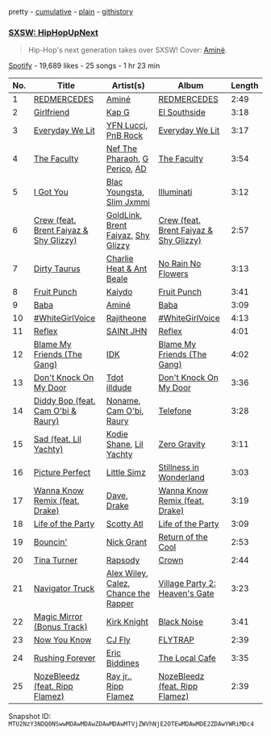 pretty - [cumulative](/playlists/cumulative/37i9dQZF1DX5PuwKY2VZBZ.md) - [plain](/playlists/plain/37i9dQZF1DX5PuwKY2VZBZ) - [githistory](https://github.githistory.xyz/mackorone/spotify-playlist-archive/blob/main/playlists/plain/37i9dQZF1DX5PuwKY2VZBZ)

### [SXSW: HipHopUpNext](https://open.spotify.com/playlist/37i9dQZF1DX5PuwKY2VZBZ)

> Hip\-Hop's next generation takes over SXSW! Cover: <a href="spotify:artist:3Gm5F95VdRxW3mqCn8RPBJ">Aminè</a>.

[Spotify](https://open.spotify.com/user/spotify) - 19,689 likes - 25 songs - 1 hr 23 min

| No. | Title | Artist(s) | Album | Length |
|---|---|---|---|---|
| 1 | [REDMERCEDES](https://open.spotify.com/track/4X70hLzIDfY5T2BcsOcv6Q) | [Aminé](https://open.spotify.com/artist/3Gm5F95VdRxW3mqCn8RPBJ) | [REDMERCEDES](https://open.spotify.com/album/657XYEwejcZZ2rO0kutks8) | 2:49 |
| 2 | [Girlfriend](https://open.spotify.com/track/0wJIFdZTLwl4ZQ6RNLOxQN) | [Kap G](https://open.spotify.com/artist/6JvU33PZ8MtZyeFTESr09O) | [El Southside](https://open.spotify.com/album/4BWOwtbi9onWBifHQj4zi9) | 3:18 |
| 3 | [Everyday We Lit](https://open.spotify.com/track/40Hf6BV0EugJhs6BgzG35Q) | [YFN Lucci](https://open.spotify.com/artist/5Berubt6ysOy2LCMyqhmXP), [PnB Rock](https://open.spotify.com/artist/21WS9wngs9AqFckK7yYJPM) | [Everyday We Lit](https://open.spotify.com/album/3ELbr7P38NRRUnzghOUk2e) | 3:17 |
| 4 | [The Faculty](https://open.spotify.com/track/49bgnBulICSuhLVbuwxWg8) | [Nef The Pharaoh](https://open.spotify.com/artist/3DiSC0nSNNWpPy5ZK3mcrz), [G Perico](https://open.spotify.com/artist/4Q2hTDZYFCohf17D5GvkIb), [AD](https://open.spotify.com/artist/4Maf38TSoYT83qXqsO20JI) | [The Faculty](https://open.spotify.com/album/6Nhkmwdl0kJBNYagzXha1P) | 3:54 |
| 5 | [I Got You](https://open.spotify.com/track/2vUhsPizP1kq7dqLSCrDmt) | [Blac Youngsta](https://open.spotify.com/artist/41klVmDluQZmGGqoidNfbe), [Slim Jxmmi](https://open.spotify.com/artist/7EEiVZvj6RCEtVX2F2pyxu) | [Illuminati](https://open.spotify.com/album/0vlAYzvBDkRrRFpmR4v5MF) | 3:12 |
| 6 | [Crew \(feat\. Brent Faiyaz & Shy Glizzy\)](https://open.spotify.com/track/3jEtESxn2ngF25DMD6vbBg) | [GoldLink](https://open.spotify.com/artist/5XenQ7XfcvQdfIbpLEFaKQ), [Brent Faiyaz](https://open.spotify.com/artist/3tlXnStJ1fFhdScmQeLpuG), [Shy Glizzy](https://open.spotify.com/artist/1DvtabXAjfrMihPP6JQdHs) | [Crew \(feat\. Brent Faiyaz & Shy Glizzy\)](https://open.spotify.com/album/4Ysy1MEXCD5HjO0VBDfBgj) | 2:57 |
| 7 | [Dirty Taurus](https://open.spotify.com/track/5HvvNQEd62bveJqT1raHbw) | [Charlie Heat & Ant Beale](https://open.spotify.com/artist/4pKfsREfxKSfQQBSs4mZfk) | [No Rain No Flowers](https://open.spotify.com/album/2KQu5msu6KXKMdZRhYD9Rh) | 3:13 |
| 8 | [Fruit Punch](https://open.spotify.com/track/0lpRp9KzzMbC0w1uiL7H7f) | [Kaiydo](https://open.spotify.com/artist/6y02TEMv71ArWB2qhIaQ5m) | [Fruit Punch](https://open.spotify.com/album/0oeJCHQwiz5dQhMuiFlhhM) | 3:41 |
| 9 | [Baba](https://open.spotify.com/track/6bqIEcMHVQF0NQHnOnrvng) | [Aminé](https://open.spotify.com/artist/3Gm5F95VdRxW3mqCn8RPBJ) | [Baba](https://open.spotify.com/album/7zSJjW9rdqNGfsHPmtTACu) | 3:09 |
| 10 | [\#WhiteGirlVoice](https://open.spotify.com/track/4TkGhMYlkcbxCMj3pny9mU) | [Rajitheone](https://open.spotify.com/artist/3jT7IeLgXbSz86qKUq7Bqc) | [\#WhiteGirlVoice](https://open.spotify.com/album/7lSjDlX9ddz0fpzh0HToo6) | 4:13 |
| 11 | [Reflex](https://open.spotify.com/track/0DpQ59d7bDBrdyHg7VTFpM) | [SAINt JHN](https://open.spotify.com/artist/0H39MdGGX6dbnnQPt6NQkZ) | [Reflex](https://open.spotify.com/album/2GULjebVoGZhBgUc4K2SS9) | 4:01 |
| 12 | [Blame My Friends \(The Gang\)](https://open.spotify.com/track/0v4yQTNMOmDCoQbmZViF5L) | [IDK](https://open.spotify.com/artist/6aiFCgyKNwF9Rv5TOxnE8E) | [Blame My Friends \(The Gang\)](https://open.spotify.com/album/14tgPDRP1lXbwQoiAKLQQu) | 4:02 |
| 13 | [Don't Knock On My Door](https://open.spotify.com/track/0MIpa4KMqDwigRcMi8uXdD) | [Tdot illdude](https://open.spotify.com/artist/4gcBXAL1iwHPIrf1LdVsKg) | [Don't Knock On My Door](https://open.spotify.com/album/2XX5ugT8pXjXiircILouYl) | 3:36 |
| 14 | [Diddy Bop \(feat\. Cam O'bi & Raury\)](https://open.spotify.com/track/6JvfBzqZmSiEG5MjM7OcSY) | [Noname](https://open.spotify.com/artist/1EpyA68dKpjf7jXmQL88Hy), [Cam O'bi](https://open.spotify.com/artist/4jqFe1fd5uul2XSSxsRvbZ), [Raury](https://open.spotify.com/artist/2PU4qFehXQF7WnlFsJpBiJ) | [Telefone](https://open.spotify.com/album/18Scpsg5OV1iYNtSaCsjwz) | 3:28 |
| 15 | [Sad \(feat\. Lil Yachty\)](https://open.spotify.com/track/7mutwn9veHkaJkXtWOh1ZZ) | [Kodie Shane](https://open.spotify.com/artist/1CUeN4GnHAGUk9nAXPorF4), [Lil Yachty](https://open.spotify.com/artist/6icQOAFXDZKsumw3YXyusw) | [Zero Gravity](https://open.spotify.com/album/3tfJilb5KtiizqmZomvfgU) | 3:11 |
| 16 | [Picture Perfect](https://open.spotify.com/track/35sOsFocK5HbM7iZ0kYuIM) | [Little Simz](https://open.spotify.com/artist/6eXZu6O7nAUA5z6vLV8NKI) | [Stillness in Wonderland](https://open.spotify.com/album/4G50FUTTI4fCDyrxP1UEer) | 3:03 |
| 17 | [Wanna Know Remix \(feat\. Drake\)](https://open.spotify.com/track/7bPLo5Fv7h15E2fW3g1mVQ) | [Dave](https://open.spotify.com/artist/6Ip8FS7vWT1uKkJSweANQK), [Drake](https://open.spotify.com/artist/3TVXtAsR1Inumwj472S9r4) | [Wanna Know Remix \(feat\. Drake\)](https://open.spotify.com/album/58w0f9JJztUe8vXg9C0WwD) | 3:19 |
| 18 | [Life of the Party](https://open.spotify.com/track/4cYbeGEprtNPBdakyhrdMS) | [Scotty Atl](https://open.spotify.com/artist/5kf5KPLB7nXG4xYdI1QXoa) | [Life of the Party](https://open.spotify.com/album/2Kn5MYbAp0efR5a8RIx3ND) | 3:09 |
| 19 | [Bouncin'](https://open.spotify.com/track/2dAvcYkyqCzmJNCjhF9SlZ) | [Nick Grant](https://open.spotify.com/artist/2QOP6zKx1d0gGEtuuXOvJ3) | [Return of the Cool](https://open.spotify.com/album/3J55Ez08LgsIp78X8lOLdZ) | 2:53 |
| 20 | [Tina Turner](https://open.spotify.com/track/6VQyZAaoeyMP1tvaQwdst0) | [Rapsody](https://open.spotify.com/artist/6NL31G53xThQXkFs7lDpL5) | [Crown](https://open.spotify.com/album/2RpmZvo7tIJsMaxXfj33k2) | 2:44 |
| 21 | [Navigator Truck](https://open.spotify.com/track/3SAxrWGQnLIuM7lI7dDKal) | [Alex Wiley](https://open.spotify.com/artist/0JdGPxHeRGfOyZg3EHwp2g), [Calez](https://open.spotify.com/artist/3AVi3DXB20ZoTwHlLSwhx5), [Chance the Rapper](https://open.spotify.com/artist/1anyVhU62p31KFi8MEzkbf) | [Village Party 2: Heaven's Gate](https://open.spotify.com/album/4e4E3cruorwsk3QnRwML84) | 3:23 |
| 22 | [Magic Mirror \(Bonus Track\)](https://open.spotify.com/track/6ySneHE2k64QKnBAqfUkAA) | [Kirk Knight](https://open.spotify.com/artist/1nSpOxq3pcgomrfpXudQuq) | [Black Noise](https://open.spotify.com/album/0fK53doHf3DQdSthqqM43y) | 3:41 |
| 23 | [Now You Know](https://open.spotify.com/track/5oEahjzzZOvnRCf5T2bG7m) | [CJ Fly](https://open.spotify.com/artist/41yEdWozNYEzA2RfgYQHgr) | [FLYTRAP](https://open.spotify.com/album/5nL2ZC8NBSjMZfgpOp9P0w) | 2:39 |
| 24 | [Rushing Forever](https://open.spotify.com/track/16Sm8sN7bq8942HsUxgp1g) | [Eric Biddines](https://open.spotify.com/artist/1oWMTa07veeLLYEX2qW3yi) | [The Local Cafe](https://open.spotify.com/album/6vYCuUxOwCiZB76qRz9dDT) | 3:35 |
| 25 | [NozeBleedz \(feat\. Ripp Flamez\)](https://open.spotify.com/track/4Q5giiUZFi1NRHUk4L1OcO) | [Ray jr.](https://open.spotify.com/artist/2tPGPQrBHy5ZWR819p24q8), [Ripp Flamez](https://open.spotify.com/artist/0i2MkQSmpTQjsT5NZs7jOX) | [NozeBleedz \(feat\. Ripp Flamez\)](https://open.spotify.com/album/0tmVOSdODZDGNLYLcCH0dH) | 2:39 |

Snapshot ID: `MTU2NzY3NDQ0NSwwMDAwMDAwZDAwMDAwMTVjZWVhNjE2OTEwMDAwMDE2ZDAwYWRiMDc4`
